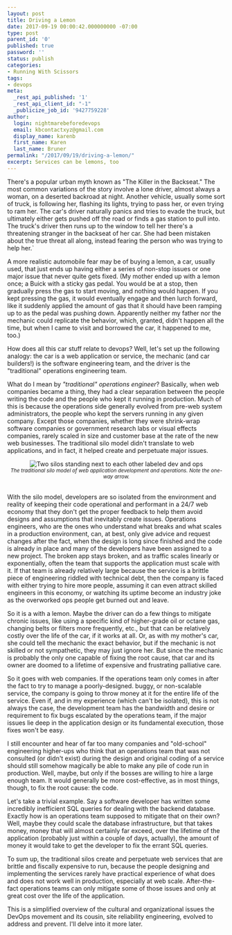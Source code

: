 ```yaml
---
layout: post
title: Driving a Lemon
date: 2017-09-19 00:00:42.000000000 -07:00
type: post
parent_id: '0'
published: true
password: ''
status: publish
categories:
- Running With Scissors
tags:
- devops
meta:
  _rest_api_published: '1'
  _rest_api_client_id: "-1"
  _publicize_job_id: '9427759228'
author:
  login: nightmarebeforedevops
  email: kbcontactxyz@gmail.com
  display_name: karenb
  first_name: Karen
  last_name: Bruner
permalink: "/2017/09/19/driving-a-lemon/"
excerpt: Services can be lemons, too
---
```

There's a popular urban myth known as "The Killer in the Backseat." The most common variations of the story involve a lone driver, almost always a woman, on a deserted backroad at night. Another vehicle, usually some sort of truck, is following her, flashing its lights, trying to pass her, or even trying to ram her. The car's driver naturally panics and tries to evade the truck, but ultimately either gets pushed off the road or finds a gas station to pull into. The truck's driver then runs up to the window to tell her there's a threatening stranger in the backseat of her car. She had been mistaken about the true threat all along, instead fearing the person who was trying to help her.`

A more realistic automobile fear may be of buying a lemon, a car, usually used, that just ends up having either a series of non-stop issues or one major issue that never quite gets fixed. (My mother ended up with a lemon once; a Buick with a sticky gas pedal. You would be at a stop, then gradually press the gas to start moving, and nothing would happen. If you kept pressing the gas, it would eventually engage and then lurch forward, like it suddenly applied the amount of gas that it should have been ramping up to as the pedal was pushing down. Apparently neither my father nor the mechanic could replicate the behavior, which, granted, didn't happen all the time, but when I came to visit and borrowed the car, it happened to me, too.)

How does all this car stuff relate to devops? Well, let's set up the following analogy: the car is a web application or service, the mechanic (and car builders!) is the software engineering team, and the driver is the "traditional" operations engineering team.

What do I mean by _"traditional" operations engineer_? Basically, when web companies became a thing, they had a clear separation between the people writing the code and the people who kept it running in production. Much of this is because the operations side generally evolved from pre-web system administrators, the people who kept the servers running in any given company. Except those companies, whether they were shrink-wrap software companies or government research labs or visual effects companies, rarely scaled in size and customer base at the rate of the new web businesses. The traditional silo model didn't translate to web applications, and in fact, it helped create and perpetuate major issues.

<div align="center">
<img alt="Two silos standing next to each other labeled dev and ops" src="{{ site.baseurl }}/assets/images/2017/09/untitled-drawing.png" align="center">
<br><i><small>The traditional silo model of web application development and operations. Note the one-way arrow.</small></i>
</div>
<br>


With the silo model, developers are so isolated from the environment and reality of keeping their code operational and performant in a 24/7 web economy that they don't get the proper feedback to help them avoid designs and assumptions that inevitably create issues. Operations engineers, who are the ones who understand what breaks and what scales in a production environment, can, at best, only give advice and request changes after the fact, when the design is long since finished and the code is already in place and many of the developers have been assigned to a new project. The broken app stays broken, and as traffic scales linearly or exponentially, often the team that supports the application must scale with it. If that team is already relatively large because the service is a brittle piece of engineering riddled with technical debt, then the company is faced with either trying to hire more people, assuming it can even attract skilled engineers in this economy, or watching its uptime become an industry joke as the overworked ops people get burned out and leave.

So it is a with a lemon. Maybe the driver can do a few things to mitigate chronic issues, like using a specific kind of higher-grade oil or octane gas, changing belts or filters more frequently, etc., but that can be relatively costly over the life of the car, if it works at all. Or, as with my mother's car, she could tell the mechanic the exact behavior, but if the mechanic is not skilled or not sympathetic, they may just ignore her.  But since the mechanic is probably the only one capable of fixing the root cause, that car and its owner are doomed to a lifetime of expensive and frustrating palliative care.

So it goes with web companies. If the operations team only comes in after the fact to try to manage a poorly-designed. buggy, or non-scalable service, the company is going to throw money at it for the entire life of the service. Even if, and in my experience (which can't be isolated), this is not always the case, the development team has the bandwidth and desire or requirement to fix bugs escalated by the operations team, if the major issues lie deep in the application design or its fundamental execution, those fixes won't be easy.

I still encounter and hear of far too many companies and "old-school" engineering higher-ups who think that an operations team that was not consulted (or didn't exist) during the design and original coding of a service should still somehow magically be able to make any pile of code run in production. Well, maybe, but only if the bosses are willing to hire a large enough team. It would generally be more cost-effective, as in most things, though, to fix the root cause: the code.

Let's take a trivial example. Say a software developer has written some incredibly inefficient SQL queries for dealing with the backend database. Exactly how is an operations team supposed to mitigate that on their own? Well, maybe they could scale the database infrastructure, but that takes money, money that will almost certainly far exceed, over the lifetime of the application (probably just within a couple of days, actually), the amount of money it would take to get the developer to fix the errant SQL queries.

To sum up, the traditional silos create and perpetuate web services that are brittle and fiscally expensive to run, because the people designing and implementing the services rarely have practical experience of what does and does not work well in production, especially at web scale. After-the-fact operations teams can only mitigate some of those issues and only at great cost over the life of the application.

This is a simplified overview of the cultural and organizational issues the DevOps movement and its cousin, site reliability engineering, evolved to address and prevent. I'll delve into it more later.

